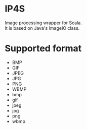 # IP4S
Image processing wrapper for Scala.  
It is based on Java's ImageIO class.

# Supported format
- BMP
- GIF
- JPEG
- JPG
- PNG 
- WBMP
- bmp
- gif
- jpeg
- jpg
- png
- wbmp
